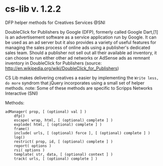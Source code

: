 cs-lib v. 1.2.2
======

DFP helper methods for Creatives Services @SNI

DoubleClick for Publishers by Google (DFP), formerly called Google Dart,[1] is an advertisement software as a service application run by Google. It can be used as an ad server but it also provides a variety of useful features for managing the sales process of online ads using a publisher's dedicated sales team. Should a publisher not sell out all their available ad inventory, it can choose to run either other ad networks or AdSense ads as remnant inventory in DoubleClick for Publishers (source: http://en.wikipedia.org/wiki/DoubleClick_for_Publishers)


CS Lib makes delivering creatives a easier by implementing the `Write less, do more` syndrom that jQuery incorporates using a small set of helper methods. note: Some of these methods are specific to Scripps Networks Interactive (SNI)

Methods:

    adManager( prop, [ (optional) val ] )
		dfp()
		escape( wrap, html, [ (optional) complete ] )
		explode( html, [ (optional) complete ] )
		frame()
		include( urls, [ (optional) force ], [ (optional) complete ] )
		log()
		restrict( prop, id, [ (optional) complete ] )
		report( options )
		rsi( options )
		template( str, data, [ (optional) context ] )
		track( urls, [ (optional) complete ] )
